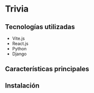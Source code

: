 # Trivia

## Tecnologías utilizadas

- Vite.js
- React.js
- Python
- Django

## Características principales

## Instalación
